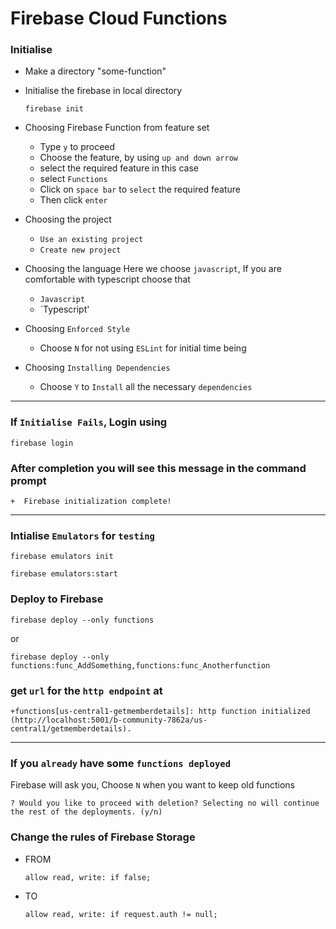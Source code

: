 # Firebase Cloud Functions

### Initialise
- Make a directory "some-function"
- Initialise the firebase in local directory

	``` console
	firebase init
	```

- Choosing Firebase Function from feature set
	- Type `y` to proceed
	- Choose the feature, by using `up and down arrow`
	- select the required feature in this case
	- select `Functions`
	- Click on `space bar` to `select` the required feature
	- Then click `enter`

- Choosing the project
	- `Use an existing project`
	- `Create new project`

- Choosing the language
	Here we choose `javascript`, If you are comfortable with typescript choose that
	- `Javascript`
	- `Typescript'

- Choosing `Enforced Style`
	- Choose `N` for not using `ESLint` for initial time being

- Choosing `Installing Dependencies`
	- Choose `Y` to `Install` all the necessary `dependencies`
	
---
### If `Initialise Fails`, Login using
``` console
firebase login
```

### After completion you will see this message in the command prompt
```console
+  Firebase initialization complete!
```

---
### Intialise `Emulators` for `testing`

```console
firebase emulators init
```

```console
firebase emulators:start
```

### Deploy to Firebase
```console
firebase deploy --only functions
```

or 

```console
firebase deploy --only functions:func_AddSomething,functions:func_Anotherfunction
```


### get `url` for the `http endpoint` at

```console
+functions[us-central1-getmemberdetails]: http function initialized (http://localhost:5001/b-community-7862a/us-central1/getmemberdetails).
```
---

### If you `already` have some `functions deployed`
Firebase will ask you, Choose `N` when you want to keep old functions

```console
? Would you like to proceed with deletion? Selecting no will continue the rest of the deployments. (y/n)
```



### Change the rules of Firebase Storage

- FROM
	```console
	allow read, write: if false;
	```
- TO
	```console
	allow read, write: if request.auth != null;
	```
